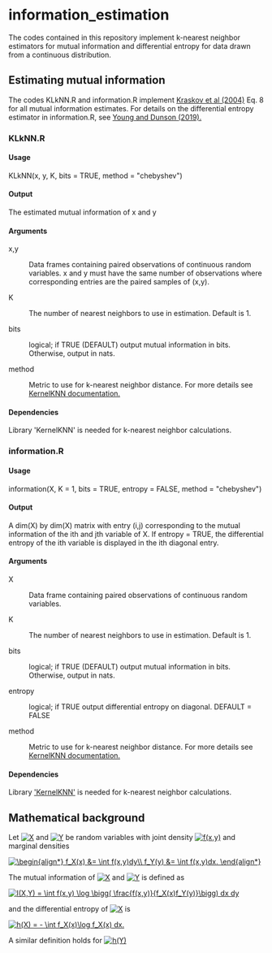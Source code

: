 

# information_estimation
The codes contained in this repository implement k-nearest neighbor estimators for mutual information and differential entropy for data drawn from a continuous distribution.  

<html>
 <base target="_blank" />

<h2> Estimating mutual information </h2>
<p>The codes KLkNN.R and information.R implement <a href = 'https://arxiv.org/abs/cond-mat/0305641'> Kraskov et al (2004)</a> Eq. 8 for all mutual information estimates.  For details on the differential entropy estimator in information.R, see <a href = "https://arxiv.org/abs/1904.05850 ">Young and Dunson (2019).</a></p>

<h3> KLkNN.R  </h3>
<h4> Usage    </h4>
KLkNN(x, y, K, bits = TRUE, method = "chebyshev")
<h4> Output </h4>
The estimated mutual information of x and y
<h4> Arguments </h4>
<dl>
  <dt> x,y </dt>  
  <dd><p> Data frames containing paired observations of continuous random variables.  x and y must have the same number of observations where corresponding entries are the paired samples of (x,y).
  </p></dd>
  
  <dt> K </dt>
  <dd><p> The number of nearest neighbors to use in estimation.  Default is 1. </p></dd>
  
  <dt> bits </dt>
  <dd><p> logical; if TRUE (DEFAULT) output mutual information in bits.  Otherwise, output in nats.  
  </dd> 
  
  <dt> method </dt>
  <dd><p> Metric to use for k-nearest neighbor distance.  For more details see <a href = 'https://cran.r-project.org/web/packages/KernelKnn/KernelKnn.pdf'>KernelKNN documentation. </a> </p></dd>
<h4> Dependencies </h4>
Library 'KernelKNN' is needed for k-nearest neighbor calculations. 

<h3> information.R </h3>
<h4> Usage </h4>
information(X, K = 1, bits = TRUE, entropy = FALSE, method = "chebyshev")
<h4> Output </h4>
A dim(X) by dim(X) matrix with entry (i,j) corresponding to the mutual information of the ith and jth variable of X.  If entropy = TRUE, the differential entropy of the ith variable is displayed in the ith diagonal entry.
<h4> Arguments </h4> 
<dl>
  <dt> X </dt>  
  <dd><p> Data frame containing paired observations of continuous random variables.
  </p></dd>
  
  <dt> K </dt>
  <dd><p> The number of nearest neighbors to use in estimation.  Default is 1. </p></dd>
  
  <dt> bits </dt>
  <dd><p> logical; if TRUE (DEFAULT) output mutual information in bits.  Otherwise, output in nats.  
  </dd> 
  
  <dt> entropy </dt>
  <dd><p> logical; if TRUE output differential entropy on diagonal.  DEFAULT = FALSE
  
  <dt> method </dt>
  <dd><p> Metric to use for k-nearest neighbor distance.  For more details see <a href = 'https://cran.r-project.org/web/packages/KernelKnn/KernelKnn.pdf'>KernelKNN documentation. </a> </p></dd>
  
<h4> Dependencies </h4>
Library <a href = "">'KernelKNN'</a> is needed for k-nearest neighbor calculations. 




<h2> Mathematical background </h2>

Let <a href="https://www.codecogs.com/eqnedit.php?latex=\inline&space;X" target="_blank"><img src="https://latex.codecogs.com/gif.latex?\inline&space;X" title="X" /></a> and <a href="https://www.codecogs.com/eqnedit.php?latex=\inline&space;Y" target="_blank"><img src="https://latex.codecogs.com/gif.latex?\inline&space;Y" title="Y" /></a>
be random variables with joint density <a href="https://www.codecogs.com/eqnedit.php?latex=\inline&space;f(x,y)" target="_blank"><img src="https://latex.codecogs.com/gif.latex?\inline&space;f(x,y)" title="f(x,y)" /></a> and marginal densities 


<a href="https://www.codecogs.com/eqnedit.php?latex=\begin{align*}&space;f_X(x)&space;&=&space;\int&space;f(x,y)dy\\&space;f_Y(y)&space;&=&space;\int&space;f(x,y)dx&space;\end{align*}" target="_blank"><img src="https://latex.codecogs.com/gif.latex?\begin{align*}&space;f_X(x)&space;&=&space;\int&space;f(x,y)dy\\&space;f_Y(y)&space;&=&space;\int&space;f(x,y)dx.&space;\end{align*}" title="\begin{align*} f_X(x) &= \int f(x,y)dy\\ f_Y(y) &= \int f(x,y)dx. \end{align*}" /></a>


The mutual information of <a href="https://www.codecogs.com/eqnedit.php?latex=\inline&space;X" target="_blank"><img src="https://latex.codecogs.com/gif.latex?\inline&space;X" title="X" /></a>  and <a href="https://www.codecogs.com/eqnedit.php?latex=\inline&space;Y" target="_blank"><img src="https://latex.codecogs.com/gif.latex?\inline&space;Y" title="Y" /></a> is defined as

<a href="https://www.codecogs.com/eqnedit.php?latex=I(X,Y)&space;=&space;\int&space;f(x,y)&space;\log&space;\bigg(&space;\frac{f(x,y)}{f_X(x)f_Y(y)}\bigg)&space;dx&space;dy" target="_blank"><img src="https://latex.codecogs.com/gif.latex?I(X,Y)&space;=&space;\int&space;f(x,y)&space;\log&space;\bigg(&space;\frac{f(x,y)}{f_X(x)f_Y(y)}\bigg)&space;dx&space;dy" title="I(X,Y) = \int f(x,y) \log \bigg( \frac{f(x,y)}{f_X(x)f_Y(y)}\bigg) dx dy" /></a>

and the differential entropy of <a href="https://www.codecogs.com/eqnedit.php?latex=\inline&space;X" target="_blank"><img src="https://latex.codecogs.com/gif.latex?\inline&space;X" title="X" /></a> is

<a href="https://www.codecogs.com/eqnedit.php?latex=h(X)&space;=&space;-&space;\int&space;f_X(x)\log&space;f_X(x)&space;dx" target="_blank"><img src="https://latex.codecogs.com/gif.latex?h(X)&space;=&space;-&space;\int&space;f_X(x)\log&space;f_X(x)&space;dx." title="h(X) = - \int f_X(x)\log f_X(x) dx." /></a>

A similar definition holds for <a href="https://www.codecogs.com/eqnedit.php?latex=h(Y)." target="_blank"><img src="https://latex.codecogs.com/gif.latex?h(Y)." title="h(Y)" /></a>
    
</html>
